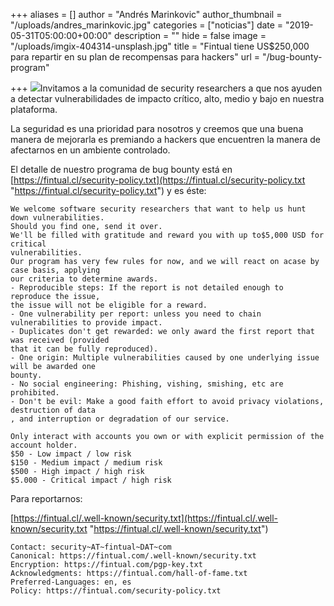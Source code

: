 +++
aliases = []
author = "Andrés Marinkovic"
author_thumbnail = "/uploads/andres_marinkovic.jpg"
categories = ["noticias"]
date = "2019-05-31T05:00:00+00:00"
description = ""
hide = false
image = "/uploads/imgix-404314-unsplash.jpg"
title = "Fintual tiene US$250,000 para repartir en su plan de recompensas para hackers"
url = "/bug-bounty-program"

+++
![](/uploads/imgix-404314-unsplash.jpg)Invitamos a la comunidad de security researchers a que nos ayuden a detectar vulnerabilidades de impacto crítico, alto, medio y bajo en nuestra plataforma.

La seguridad es una prioridad para nosotros y creemos que una buena manera de mejorarla es premiando a hackers que encuentren la manera de afectarnos en un ambiente controlado.

El detalle de nuestro programa de bug bounty está en [https://fintual.cl/security-policy.txt](https://fintual.cl/security-policy.txt "https://fintual.cl/security-policy.txt") y es éste:

    We welcome software security researchers that want to help us hunt down vulnerabilities.
    Should you find one, send it over. 
    We'll be filled with gratitude and reward you with up to$5,000 USD for critical 
    vulnerabilities.
    Our program has very few rules for now, and we will react on acase by case basis, applying 
    our criteria to determine awards.
    - Reproducible steps: If the report is not detailed enough to reproduce the issue, 
    the issue will not be eligible for a reward.
    - One vulnerability per report: unless you need to chain vulnerabilities to provide impact.
    - Duplicates don't get rewarded: we only award the first report that was received (provided 
    that it can be fully reproduced).
    - One origin: Multiple vulnerabilities caused by one underlying issue will be awarded one 
    bounty.
    - No social engineering: Phishing, vishing, smishing, etc are prohibited.
    - Don't be evil: Make a good faith effort to avoid privacy violations, destruction of data
    , and interruption or degradation of our service. 
    
    Only interact with accounts you own or with explicit permission of the account holder.
    $50 - Low impact / low risk
    $150 - Medium impact / medium risk
    $500 - High impact / high risk
    $5.000 - Critical impact / high risk

Para reportarnos:

[https://fintual.cl/.well-known/security.txt](https://fintual.cl/.well-known/security.txt "https://fintual.cl/.well-known/security.txt")

    Contact: security~AT~fintual~DAT~com
    Canonical: https://fintual.com/.well-known/security.txt
    Encryption: https://fintual.com/pgp-key.txt
    Acknowledgments: https://fintual.com/hall-of-fame.txt
    Preferred-Languages: en, es
    Policy: https://fintual.com/security-policy.txt